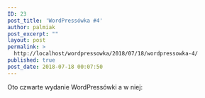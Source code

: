 ```yaml
---
ID: 23
post_title: 'WordPressówka #4'
author: palmiak
post_excerpt: ""
layout: post
permalink: >
  http://localhost/wordpressowka/2018/07/18/wordpressowka-4/
published: true
post_date: 2018-07-18 00:07:50
---
```

<!-- wp:paragraph -->
<p>Oto czwarte wydanie WordPressówki a w niej: </p>
<!-- /wp:paragraph -->

<!-- wp:acf/owl-link {"id":"block_5c5a176707653","data":{"field_5c5706bb6e493":"\u003cp\u003eTammie w swoim poście w punktach opisuje schemat wdrażania edytora Gutenberg do Core WP. Tutaj znajdziecie info co i kiedy się pojawi:\u003c/p\u003e","field_5c5706f36e494":{"title":"Update on Gutenberg","url":"https://wordpress.org/news/2018/07/update-on-gutenberg/","target":"_blank"}},"name":"acf/owl-link","align":"","mode":"preview"} /-->

<!-- wp:acf/owl-link {"id":"block_5c5a17b907654","data":{"field_5c5706bb6e493":"\u003cp\u003eTutaj znajdziecie cenne źródło informacji dotyczących zabezpieczenia stron opartych o WP:\u003c/p\u003e","field_5c5706f36e494":{"title":"Kompendium: Jak zabezpieczyć WordPressa?","url":"https://thecamels.org/pl/kompendium-jak-zabezpieczyc-wordpressa/","target":"_blank"}},"name":"acf/owl-link","align":"","mode":"preview"} /-->

<!-- wp:acf/owl-link {"id":"block_5c5a17e907655","data":{"field_5c5706bb6e493":"\u003cp\u003eJen Simmons opowiada o najczęstszych błędach popełniamy przy CSS Grid:\u003c/p\u003e","field_5c5706f36e494":{"title":"9 Biggest Mistakes with CSS Grid","url":"https://www.youtube.com/watch?v=0Gr1XSyxZy0","target":"_blank"}},"name":"acf/owl-link","align":"","mode":"preview"} /-->

<!-- wp:acf/owl-link {"id":"block_5c5a180407656","data":{"field_5c5706bb6e493":"\u003cp\u003eCzego unikać podczas projektowania swojej strony? Co może odstraszyć potencjalnego klienta?\u003c/p\u003e","field_5c5706f36e494":{"title":"Most Common Novice Website Creator Mistakes and How to Avoid Them","url":"https://torquemag.io/2018/07/most-common-novice-website-creator-mistakes-and-how-to-avoid-them/","target":"_blank"}},"name":"acf/owl-link","align":"","mode":"preview"} /-->

<!-- wp:acf/owl-link {"id":"block_5c5a182507657","data":{"field_5c5706bb6e493":"\u003cp\u003ePoradnik dla początkujących. Co zrobić aby Google polubił naszą stronę na WP:\u003c/p\u003e","field_5c5706f36e494":{"title":"How Do I Get My WordPress Site Listed on Google? (Beginner’s Guide) How Do I Get My WordPress Site Listed on Google? (Beginner’s Guide)","url":"https://www.wpbeginner.com/beginners-guide/how-do-i-get-my-wordpress-site-listed-on-google-beginners-guide/","target":"_blank"}},"name":"acf/owl-link","align":"","mode":"preview"} /-->

<!-- wp:acf/owl-link {"id":"block_5c5a184a07658","data":{"field_5c5706bb6e493":"\u003cp\u003eZbiór najlepszych wtyczek do Polityki Prywatności i RODO (GDPR):\u003c/p\u003e","field_5c5706f36e494":{"title":"The Best GDPR Compliance WordPress Plugins","url":"https://www.wpexplorer.com/gdpr-compliance-wordpress-plugins","target":"_blank"}},"name":"acf/owl-link","align":"","mode":"preview"} /-->